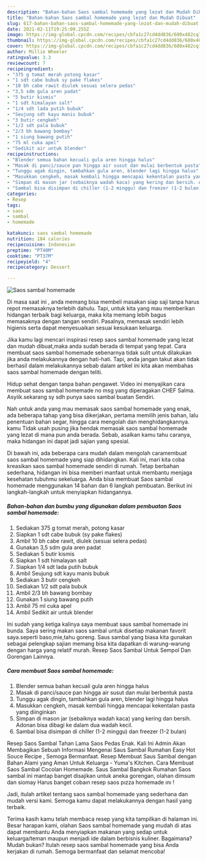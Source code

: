```yaml
---
description: "Bahan-bahan Saos sambal homemade yang lezat dan Mudah Dibuat"
title: "Bahan-bahan Saos sambal homemade yang lezat dan Mudah Dibuat"
slug: 617-bahan-bahan-saos-sambal-homemade-yang-lezat-dan-mudah-dibuat
date: 2021-02-11T19:25:09.255Z
image: https://img-global.cpcdn.com/recipes/cbfa1c27cd4dd836/680x482cq70/saos-sambal-homemade-foto-resep-utama.jpg
thumbnail: https://img-global.cpcdn.com/recipes/cbfa1c27cd4dd836/680x482cq70/saos-sambal-homemade-foto-resep-utama.jpg
cover: https://img-global.cpcdn.com/recipes/cbfa1c27cd4dd836/680x482cq70/saos-sambal-homemade-foto-resep-utama.jpg
author: Millie Wheeler
ratingvalue: 3.3
reviewcount: 7
recipeingredient:
- "375 g tomat merah potong kasar"
- "1 sdt cabe bubuk sy pake flakes"
- "10 bh cabe rawit diulek sesuai selera pedas"
- "3,5 sdm gula aren padat"
- "5 butir kismis"
- "1 sdt himalayan salt"
- "1/4 sdt lada putih bubuk"
- "Seujung sdt kayu manis bubuk"
- "3 butir cengkeh"
- "1/2 sdt pala bubuk"
- "2/3 bh bawang bombay"
- "1 siung bawang putih"
- "75 ml cuka apel"
- "Sedikit air untuk blender"
recipeinstructions:
- "Blender semua bahan kecuali gula aren hingga halus"
- "Masak di panci/sauce pan hingga air susut dan mulai berbentuk pasta"
- "Tunggu agak dingin, tambahkan gula aren, blender lagi hingga halus"
- "Masukkan cengkeh, masak kembali hingga mencapai kekentalan pasta yang diinginkan"
- "Simpan di mason jar (sebaiknya wadah kaca) yang kering dan bersih. Adonan bisa dibagi ke dalam dua wadah kecil."
- "Sambal bisa disimpan di chiller (1-2 minggu) dan freezer (1-2 bulan)"
categories:
- Resep
tags:
- saos
- sambal
- homemade

katakunci: saos sambal homemade 
nutrition: 184 calories
recipecuisine: Indonesian
preptime: "PT40M"
cooktime: "PT37M"
recipeyield: "4"
recipecategory: Dessert

---
```



![Saos sambal homemade](https://img-global.cpcdn.com/recipes/cbfa1c27cd4dd836/680x482cq70/saos-sambal-homemade-foto-resep-utama.jpg)

Di masa  saat ini , anda memang bisa membeli masakan siap saji tanpa harus repot memasaknya terlebih dahulu. Tapi, untuk kita yang mau memberikan hidangan terbaik bagi keluarga, maka kita memang lebih bagus memasaknya dengan tangan sendiri. Pasalnya, memasak sendiri lebih higienis serta dapat menyesuaikan sesuai kesukaan keluarga.

Jika kamu lagi mencari inspirasi resep saos sambal homemade yang lezat dan mudah dibuat,maka anda sudah berada di tempat yang tepat. Cara membuat saos sambal homemade  sebenarnya tidak sulit untuk dilakukan jika anda melakukannya dengan hati-hati. Tapi, anda jangan takut akan tidak berhasil dalam melakukannya 
sebab dalam artikel ini kita akan membahas saos sambal homemade dengan teliti.  

Hidup sehat dengan tanpa bahan pengawet. Video ini menyajikan cara membuat saos sambal homemade no msg yang diperagakan CHEF Salma. Asyiik.sekarang sy sdh punya saos sambal buatan Sendiri.

Nah untuk anda yang mau memasak saos sambal homemade yang enak, ada beberapa tahap yang bisa dikerjakan, pertama memilih jenis bahan, lalu penentuan bahan segar, hingga cara mengolah dan menghidangkannya. kamu Tidak usah pusing jika hendak memasak saos sambal homemade yang lezat di mana pun anda berada. Sebab, asalkan kamu  tahu caranya, maka hidangan ini dapat jadi sajian yang spesial.

Di bawah ini, ada beberapa cara mudah dalam mengolah caramembuat saos sambal homemade yang siap dihidangkan. Kali ini, mari kita coba kreasikan saos sambal homemade sendiri di rumah. Tetap berbahan sederhana, hidangan ini bisa memberi manfaat untuk membantu menjaga kesehatan tubuhmu sekeluarga. Anda bisa membuat Saos sambal homemade menggunakan 14 bahan dan 6 langkah pembuatan. Berikut ini langkah-langkah untuk menyiapkan hidangannya.

<!--inarticleads1-->

##### Bahan-bahan dan bumbu yang digunakan dalam pembuatan Saos sambal homemade:

1. Sediakan 375 g tomat merah, potong kasar
1. Siapkan 1 sdt cabe bubuk (sy pake flakes)
1. Ambil 10 bh cabe rawit, diulek (sesuai selera pedas)
1. Gunakan 3,5 sdm gula aren padat
1. Sediakan 5 butir kismis
1. Siapkan 1 sdt himalayan salt
1. Siapkan 1/4 sdt lada putih bubuk
1. Ambil Seujung sdt kayu manis bubuk
1. Sediakan 3 butir cengkeh
1. Sediakan 1/2 sdt pala bubuk
1. Ambil 2/3 bh bawang bombay
1. Gunakan 1 siung bawang putih
1. Ambil 75 ml cuka apel
1. Ambil Sedikit air untuk blender


Ini sudah yang ketiga kalinya saya membuat saus sambal homemade ini bunda. Saya sering makan saos sambal untuk disetiap makanan favorit saya.seperti baso,mie,tahu goreng. Saus sambal yang biasa kita gunakan sebagai pelengkap sajian memang bisa kita dapatkan di warung-warung dengan harga yang relatif murah. Resep Saos Sambal Untuk Sempol Dan Gorengan Lainnya. 

<!--inarticleads2-->

##### Cara membuat Saos sambal homemade:

1. Blender semua bahan kecuali gula aren hingga halus
1. Masak di panci/sauce pan hingga air susut dan mulai berbentuk pasta
1. Tunggu agak dingin, tambahkan gula aren, blender lagi hingga halus
1. Masukkan cengkeh, masak kembali hingga mencapai kekentalan pasta yang diinginkan
1. Simpan di mason jar (sebaiknya wadah kaca) yang kering dan bersih. Adonan bisa dibagi ke dalam dua wadah kecil.
1. Sambal bisa disimpan di chiller (1-2 minggu) dan freezer (1-2 bulan)


Resep Saos Sambal Tahan Lama Saos Pedas Enak. Kali Ini Admin Akan Membagikan Sebuah Informasi Mengenai Saus Sambal Rumahan Easy Hot Souce Recipe , Semoga Bermanfaat. Resep Membuat Saus Sambal dengan Bahan Alami yang Aman Untuk Keluarga - Yuma&#39;s Kitchen. Cara Membuat Saos Sambal Cocolan Homemade. Saus Sambal Bangkok Rumahan Saos sambal ini mantap banget disajikan untuk aneka gorengan, olahan dimsum dan siomay Harus banget cobaın resep saos pızza homemade ını ! 

Jadi, itulah artikel tentang  saos sambal homemade  yang sederhana dan mudah versi kami. Semoga kamu dapat melakukannya dengan hasil yang terbaik. 

Terima kasih kamu telah membaca resep yang kita tampilkan di halaman ini. Besar harapan kami, olahan  Saos sambal homemade yang mudah di atas dapat membantu Anda menyiapkan makanan yang sedap untuk keluarga/teman maupun menjadi ide dalam berbisnis kuliner. Bagaimana? Mudah bukan? Itulah resep saos sambal homemade yang bisa Anda kerjakan di rumah. Semoga bermanfaat dan selamat mencoba!


